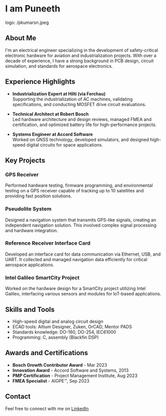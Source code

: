 # I am Puneeth
logo: /pkumarsn.jpeg
## About Me
I'm an electrical engineer specializing in the development of safety-critical electronic hardware for aviation and industrialization projects. With over a decade of experience, I have a strong background in PCB design, circuit simulation, and standards for aerospace electronics.

## Experience Highlights

- **Industrialization Expert at Hilti (via Ferchau)**  
  Supporting the industrialization of AC machines, validating specifications, and conducting MOSFET drive circuit evaluations.

- **Technical Architect at Robert Bosch**  
  Led hardware architecture and design reviews, managed FMEA and certification, and optimized battery life for high-performance projects.

- **Systems Engineer at Accord Software**  
  Worked on GNSS technology, developed simulators, and designed high-speed digital circuits for space applications.

## Key Projects

### GPS Receiver
Performed hardware testing, firmware programming, and environmental testing on a GPS receiver capable of tracking up to 10 satellites and providing fast position solutions.

### Pseudolite System
Designed a navigation system that transmits GPS-like signals, creating an independent navigation solution. This involved complex signal processing and hardware integration.

### Reference Receiver Interface Card
Developed an interface card for data communication via Ethernet, USB, and UART. It collected and managed navigation data efficiently for critical aerospace applications.

### Intel Galileo SmartCity Project
Worked on the hardware design for a SmartCity project utilizing Intel Galileo, interfacing various sensors and modules for IoT-based applications.

## Skills and Tools

- High-speed digital and analog circuit design
- ECAD tools: Altium Designer, Zuken, OrCAD, Mentor PADS
- Standards knowledge: DO-160, DO-254, IEC61000
- Programming: C, assembly (Blackfin DSP)

## Awards and Certifications

- **Bosch Growth Contributor Award** - Mar 2023
- **Innovation Award** - Accord Software and Systems, 2013
- **PMP Certification** - Project Management Institute, Aug 2023
- **FMEA Specialist** - AIGPE™, Sep 2023

## Contact

Feel free to connect with me on [LinkedIn](https://www.linkedin.com)
